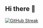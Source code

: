 ## Hi there 👋

[![GitHub Streak](https://streak-stats.demolab.com/?user=OrarioGit&theme=tokyonight-duo&card_width=700&locale=zh_Hant)](https://git.io/streak-stats)


<!--
**OrarioGit/OrarioGit** is a ✨ _special_ ✨ repository because its `README.md` (this file) appears on your GitHub profile.

Here are some ideas to get you started:

- 🔭 I’m currently working on ...
- 🌱 I’m currently learning ...
- 👯 I’m looking to collaborate on ...
- 🤔 I’m looking for help with ...
- 💬 Ask me about ...
- 📫 How to reach me: ...
- 😄 Pronouns: ...
- ⚡ Fun fact: ...
-->
